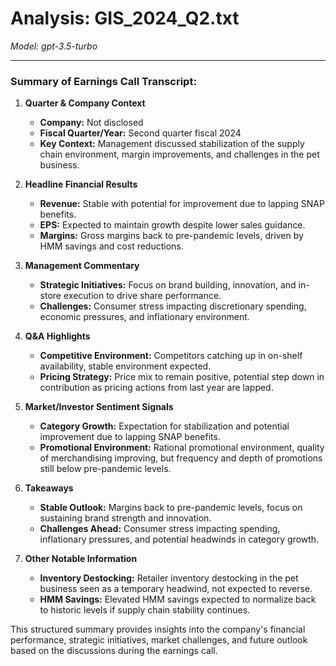 # Analysis: GIS_2024_Q2.txt

*Model: gpt-3.5-turbo*

---

### Summary of Earnings Call Transcript:

1. **Quarter & Company Context**
   - **Company:** Not disclosed
   - **Fiscal Quarter/Year:** Second quarter fiscal 2024
   - **Key Context:** Management discussed stabilization of the supply chain environment, margin improvements, and challenges in the pet business.

2. **Headline Financial Results**
   - **Revenue:** Stable with potential for improvement due to lapping SNAP benefits.
   - **EPS:** Expected to maintain growth despite lower sales guidance.
   - **Margins:** Gross margins back to pre-pandemic levels, driven by HMM savings and cost reductions.

3. **Management Commentary**
   - **Strategic Initiatives:** Focus on brand building, innovation, and in-store execution to drive share performance.
   - **Challenges:** Consumer stress impacting discretionary spending, economic pressures, and inflationary environment.

4. **Q&A Highlights**
   - **Competitive Environment:** Competitors catching up in on-shelf availability, stable environment expected.
   - **Pricing Strategy:** Price mix to remain positive, potential step down in contribution as pricing actions from last year are lapped.

5. **Market/Investor Sentiment Signals**
   - **Category Growth:** Expectation for stabilization and potential improvement due to lapping SNAP benefits.
   - **Promotional Environment:** Rational promotional environment, quality of merchandising improving, but frequency and depth of promotions still below pre-pandemic levels.

6. **Takeaways**
   - **Stable Outlook:** Margins back to pre-pandemic levels, focus on sustaining brand strength and innovation.
   - **Challenges Ahead:** Consumer stress impacting spending, inflationary pressures, and potential headwinds in category growth.

7. **Other Notable Information**
   - **Inventory Destocking:** Retailer inventory destocking in the pet business seen as a temporary headwind, not expected to reverse.
   - **HMM Savings:** Elevated HMM savings expected to normalize back to historic levels if supply chain stability continues.

This structured summary provides insights into the company's financial performance, strategic initiatives, market challenges, and future outlook based on the discussions during the earnings call.